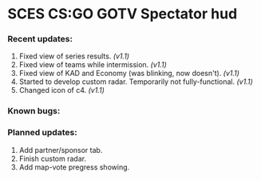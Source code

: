# SCES CS:GO GOTV Spectator hud

### Recent updates:
1. Fixed view of series results. _(v1.1)_
2. Fixed view of teams while intermission. _(v1.1)_
3. Fixed view of KAD and Economy (was blinking, now doesn't). _(v1.1)_
4. Started to develop custom radar. Temporarily not fully-functional. _(v1.1)_
5. Changed icon of c4. _(v1.1)_

### Known bugs:

### Planned updates:
1. Add partner/sponsor tab.
2. Finish custom radar.
3. Add map-vote pregress showing.
